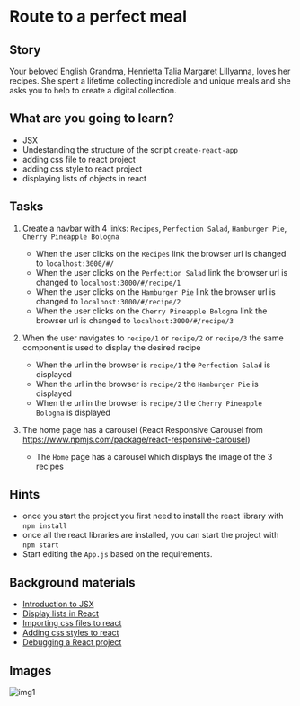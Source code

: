 # Route to a perfect meal

## Story

Your beloved English Grandma, Henrietta Talia Margaret Lillyanna, loves her recipes.
She spent a lifetime collecting incredible and unique meals and she asks you to help to create a digital collection.

## What are you going to learn?

- JSX
- Undestanding the structure of the script `create-react-app`
- adding css file to react project
- adding css style to react project
- displaying lists of objects in react

## Tasks

1. Create a navbar with 4 links: `Recipes`, `Perfection Salad`, `Hamburger Pie`, `Cherry Pineapple Bologna`
    - When the user clicks on the `Recipes` link the browser url is changed to `localhost:3000/#/`
    - When the user clicks on the `Perfection Salad` link the browser url is changed to `localhost:3000/#/recipe/1`
    - When the user clicks on the `Hamburger Pie` link the browser url is changed to `localhost:3000/#/recipe/2`
    - When the user clicks on the `Cherry Pineapple Bologna` link the browser url is changed to `localhost:3000/#/recipe/3`

2. When the user navigates to `recipe/1` or `recipe/2` or `recipe/3` the same component is used to display the desired recipe
    - When the url in the browser is `recipe/1` the `Perfection Salad` is displayed
    - When the url in the browser is `recipe/2` the `Hamburger Pie` is displayed
    - When the url in the browser is `recipe/3` the `Cherry Pineapple Bologna` is displayed

3. The home page has a carousel (React Responsive Carousel from https://www.npmjs.com/package/react-responsive-carousel)
    - The `Home` page has a carousel which displays the image of the 3 recipes

## Hints

- once you start the project you first need to install the react library with `npm install`
- once all the react libraries are installed, you can start the project  with `npm start`
- Start editing the `App.js` based on the requirements.

## Background materials

- <i class="far fa-exclamation"></i> [Introduction to JSX](https://reactjs.org/docs/introducing-jsx.html)
- <i class="far fa-exclamation"></i> [Display lists in React](https://scotch.io/starters/react/handling-lists-in-react-jsx)
- <i class="far fa-book-open"></i> [Importing css files to react](https://create-react-app.dev/docs/adding-a-stylesheet/)
- <i class="far fa-book-open"></i> [Adding css styles to react](https://www.w3schools.com/react/react_css.asp)
- <i class="far fa-book-open"></i> [Debugging a React project](https://blog.logrocket.com/debug-react-applications-with-the-new-react-devtools/)

## Images

![img1](https://user-images.githubusercontent.com/70704394/132097926-ffffe0db-470a-43fe-a8d9-f17a54c9165a.png)
